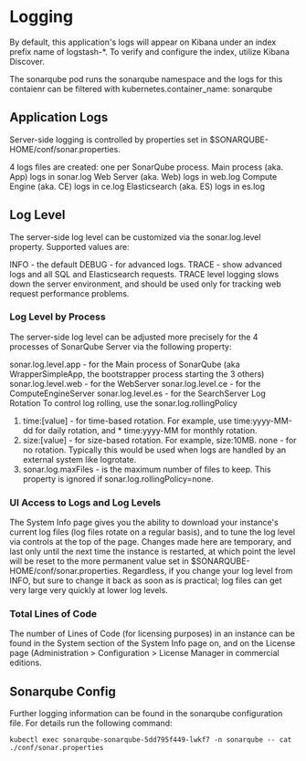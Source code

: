 
# Logging  

By default, this application's logs will appear on Kibana under an index prefix name of logstash-*. To verify and configure the index, utilize Kibana Discover.

The sonarqube pod runs the sonarqube namespace and the logs for this contaienr can be filtered with kubernetes.container_name: sonarqube  

## Application Logs

Server-side logging is controlled by properties set in $SONARQUBE-HOME/conf/sonar.properties.

4 logs files are created: one per SonarQube process.
  Main process (aka. App) logs in sonar.log
  Web Server (aka. Web) logs in web.log
  Compute Engine (aka. CE) logs in ce.log
  Elasticsearch (aka. ES) logs in es.log

## Log Level

The server-side log level can be customized via the sonar.log.level property. Supported values are:

INFO - the default
DEBUG - for advanced logs.
TRACE - show advanced logs and all SQL and Elasticsearch requests. TRACE level logging slows down the server environment, and should be used only for tracking web request performance problems.  

### Log Level by Process

The server-side log level can be adjusted more precisely for the 4 processes of SonarQube Server via the following property:

sonar.log.level.app - for the Main process of SonarQube (aka WrapperSimpleApp, the bootstrapper process starting the 3 others)
sonar.log.level.web - for the WebServer
sonar.log.level.ce - for the ComputeEngineServer
sonar.log.level.es - for the SearchServer
Log Rotation
To control log rolling, use the sonar.log.rollingPolicy

1. time:[value] - for time-based rotation. For example, use time:yyyy-MM-dd for daily rotation, and * time:yyyy-MM for monthly rotation.
2. size:[value] - for size-based rotation. For example, size:10MB.
none - for no rotation. Typically this would be used when logs are handled by an external system like logrotate.
3. sonar.log.maxFiles - is the maximum number of files to keep. This property is ignored if sonar.log.rollingPolicy=none.

### UI Access to Logs and Log Levels

The System Info page gives you the ability to download your instance's current log files (log files rotate on a regular basis), and to tune the log level via controls at the top of the page. Changes made here are temporary, and last only until the next time the instance is restarted, at which point the level will be reset to the more permanent value set in $SONARQUBE-HOME/conf/sonar.properties. Regardless, if you change your log level from INFO, but sure to change it back as soon as is practical; log files can get very large very quickly at lower log levels.

### Total Lines of Code

The number of Lines of Code (for licensing purposes) in an instance can be found in the System section of the System Info page on, and on the License page (Administration > Configuration > License Manager in commercial editions.

## Sonarqube Config  

Further logging information can be found in the sonarqube configuration file.  For details run the following command:

``kubectl exec sonarqube-sonarqube-5dd795f449-lwkf7 -n sonarqube -- cat ./conf/sonar.properties``  
